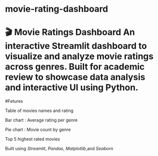 # movie-rating-dashboard
# 🎬 Movie Ratings Dashboard  An interactive Streamlit dashboard to visualize and analyze movie ratings across genres.   Built for academic review to showcase data analysis and interactive UI using Python.  
#Fetures 

Table of movies names and rating

Bar chart : Average rating per genre

Pie chart : Movie count by genre

Top 5 highest rated movies

Built using *Streamlit*, *Pandas*, *Matplotlib*,and *Seaborn*
